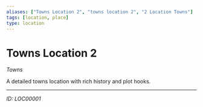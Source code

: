 ```yaml
---
aliases: ["Towns Location 2", "towns location 2", "2 Location Towns"]
tags: [location, place]
type: location
---
```


# Towns Location 2

*Towns*

A detailed towns location with rich history and plot hooks.

---
*ID: LOC00001*